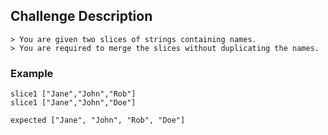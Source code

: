## Challenge Description

```text
> You are given two slices of strings containing names. 
> You are required to merge the slices without duplicating the names.
```

### Example

```text
slice1 ["Jane","John","Rob"]
slice1 ["Jane","John","Doe"]

expected ["Jane", "John", "Rob", "Doe"]
```
